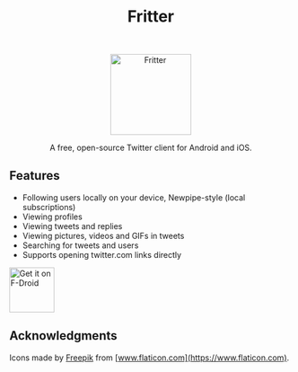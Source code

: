 <h1 align="center"> Fritter </h1> <br>
<p align="center">
  <a href="https://github.com/jonjomckay/fritter">
    <img alt="Fritter" title="Fritter" src="http://i.imgur.com/xmO9MTv.png" width="144">
  </a>
</p>

<p align="center">
  A free, open-source Twitter client for Android and iOS.
</p>

## Features

* Following users locally on your device, Newpipe-style (local subscriptions)
* Viewing profiles
* Viewing tweets and replies
* Viewing pictures, videos and GIFs in tweets
* Searching for tweets and users
* Supports opening twitter.com links directly


[<img src="https://fdroid.gitlab.io/artwork/badge/get-it-on.png"
     alt="Get it on F-Droid"
     height="80">](https://f-droid.org/packages/com.jonjomckay.fritter/)

## Acknowledgments

Icons made by [Freepik](https://www.freepik.com) from [www.flaticon.com](https://www.flaticon.com).
